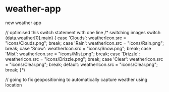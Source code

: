 # weather-app
new weather app

// optimised this switch statement with one line
 /* switching images
            switch (data.weather[0].main) {
                case 'Clouds':
                    weatherIcon.src = "icons/Clouds.png";
                    break;
                case 'Rain':
                    weatherIcon.src = "icons/Rain.png";
                    break;
                case 'Snow':
                    weatherIcon.src = "icons/Snow.png";
                    break;
                case 'Mist':
                    weatherIcon.src = "icons/Mist.png";
                    break;
                case 'Drizzle':
                    weatherIcon.src = "icons/Drizzle.png";
                    break;
                case 'Clear':
                    weatherIcon.src = "icons/Clear.png";
                    break;
                default:
                    weatherIcon.src = "icons/Clear.png";
                    break;
            }*/

// going to fix geopositioning to automatically capture weather using location 
